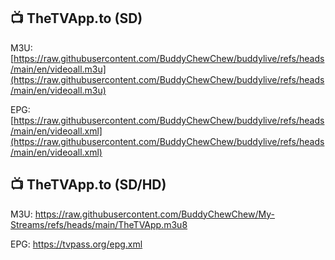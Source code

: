 ##  📺 TheTVApp.to (SD)


M3U: [https://raw.githubusercontent.com/BuddyChewChew/buddylive/refs/heads/main/en/videoall.m3u](https://raw.githubusercontent.com/BuddyChewChew/buddylive/refs/heads/main/en/videoall.m3u)

EPG: [https://raw.githubusercontent.com/BuddyChewChew/buddylive/refs/heads/main/en/videoall.xml](https://raw.githubusercontent.com/BuddyChewChew/buddylive/refs/heads/main/en/videoall.xml)



##  📺 TheTVApp.to (SD/HD)

M3U: https://raw.githubusercontent.com/BuddyChewChew/My-Streams/refs/heads/main/TheTVApp.m3u8

EPG: https://tvpass.org/epg.xml
